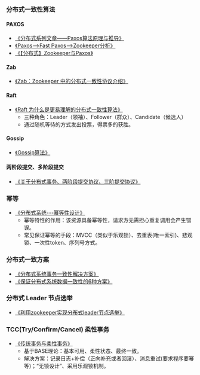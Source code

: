 ### 分布式一致性算法

#### PAXOS

* [《分布式系列文章——Paxos算法原理与推导》](https://www.cnblogs.com/linbingdong/p/6253479.html)
* [《Paxos--&gt;Fast Paxos--&gt;Zookeeper分析》](https://blog.csdn.net/u010039929/article/details/70171672)
* [《【分布式】Zookeeper与Paxos》](https://www.cnblogs.com/leesf456/p/6012777.html)

#### Zab

* [《Zab：Zookeeper 中的分布式一致性协议介绍》](https://www.jianshu.com/p/fb527a64deee)

#### Raft

* [《Raft 为什么是更易理解的分布式一致性算法》](http://www.cnblogs.com/mindwind/p/5231986.html)
  * 三种角色：Leader（领袖）、Follower（群众）、Candidate（候选人）
  * 通过随机等待的方式发出投票，得票多的获胜。

#### Gossip

* [《Gossip算法》](http://blog.51cto.com/tianya23/530743)

#### 两阶段提交、多阶段提交

* [《关于分布式事务、两阶段提交协议、三阶提交协议》](http://blog.jobbole.com/95632/)

### 幂等

* [《分布式系统---幂等性设计》](https://www.cnblogs.com/wxgblogs/p/6639272.html)
  * 幂等特性的作用：该资源具备幂等性，请求方无需担心重复调用会产生错误。
  * 常见保证幂等的手段：MVCC（类似于乐观锁）、去重表\(唯一索引\)、悲观锁、一次性token、序列号方式。

### 分布式一致方案

* [《分布式系统事务一致性解决方案》](http://www.infoq.com/cn/articles/solution-of-distributed-system-transaction-consistency)
* [《保证分布式系统数据一致性的6种方案》](https://weibo.com/ttarticle/p/show?id=2309403965965003062676)

### 分布式 Leader 节点选举

* [《利用zookeeper实现分布式leader节点选举》](https://blog.csdn.net/johnson_moon/article/details/78809995)

### TCC\(Try/Confirm/Cancel\) 柔性事务

* [《传统事务与柔性事务》](https://www.jianshu.com/p/ab1a1c6b08a1)
  * 基于BASE理论：基本可用、柔性状态、最终一致。
  * 解决方案：记录日志+补偿（正向补充或者回滚）、消息重试\(要求程序要幂等\)；“无锁设计”、采用乐观锁机制。



